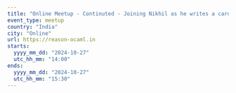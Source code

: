 ```yaml
---
title: "Online Meetup - Continuted - Joining Nikhil as he writes a card game in OCaml by @theteachr_"
event_type: meetup
country: "India"
city: "Online"
url: https://reason-ocaml.in
starts:
  yyyy_mm_dd: "2024-10-27"
  utc_hh_mm: "14:00"
ends:
  yyyy_mm_dd: "2024-10-27"
  utc_hh_mm: "15:30"
---
```

